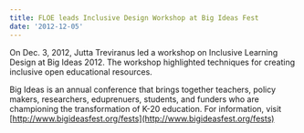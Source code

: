 ```yaml
---
title: FLOE leads Inclusive Design Workshop at Big Ideas Fest
date: '2012-12-05'
---
```


On Dec. 3, 2012, Jutta Treviranus led a workshop on Inclusive Learning Design
at Big Ideas 2012. The workshop highlighted techniques for creating inclusive open educational resources.

Big Ideas is an annual conference that brings together teachers, policy
makers, researchers, eduprenuers, students, and funders who are championing the
transformation of K-20 education. For information, visit
[http://www.bigideasfest.org/fests](http://www.bigideasfest.org/fests)
